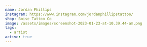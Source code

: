 ```yaml
---
name: Jordan Phillips
instagram: https://www.instagram.com/jordanphillipstattoo/
shop: Boise Tattoo Co
image: /assets/images/screenshot-2023-01-23-at-10.39.44-am.png
tags:
  - artist
active: true
---
```

